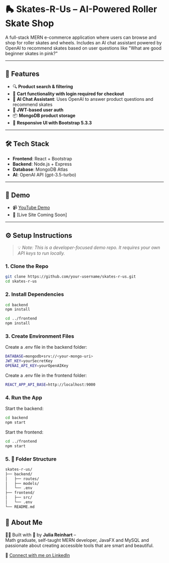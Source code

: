 # 🛼 Skates-R-Us – AI-Powered Roller Skate Shop

A full-stack MERN e-commerce application where users can browse and shop for roller skates and wheels. Includes an AI chat assistant powered by OpenAI to recommend skates based on user questions like "What are good beginner skates in pink?"

---

## 🚀 Features

- 🔍 **Product search & filtering**
- 🛒 **Cart functionality with login required for checkout**
- 🧠 **AI Chat Assistant**: Uses OpenAI to answer product questions and recommend skates
- 🔐 **JWT-based user auth**
- 📦 **MongoDB product storage**
- 🎨 **Responsive UI with Bootstrap 5.3.3**

---

## 🛠 Tech Stack

- **Frontend**: React + Bootstrap
- **Backend**: Node.js + Express
- **Database**: MongoDB Atlas
- **AI**: OpenAI API (gpt-3.5-turbo)

---

## 🧪 Demo

- 📹 [YouTube Demo](https://youtu.be/MbjVxq_bwhU)
- 🔗 [Live Site Coming Soon]

---

## ⚙️ Setup Instructions

> 💡 *Note: This is a developer-focused demo repo. It requires your own API keys to run locally.*

### 1. Clone the Repo

```bash
git clone https://github.com/your-username/skates-r-us.git
cd skates-r-us
```

### 2. Install Dependencies

```bash
cd backend
npm install

cd ../frontend
npm install
```


### 3. Create Environment Files

Create a .env file in the backend folder:

```bash
DATABASE=mongodb+srv://<your-mongo-uri>
JWT_KEY=yourSecretKey
OPENAI_API_KEY=yourOpenAIKey
```

Create a .env file in the frontend folder:

```bash
REACT_APP_API_BASE=http://localhost:9000
```

### 4. Run the App

Start the backend:

```bash
cd backend
npm start
```

Start the frontend:

```bash
cd ../frontend
npm start
```

### 5. 📂 Folder Structure

```bash
skates-r-us/
├── backend/
│   ├── routes/
│   ├── models/
│   └── .env
├── frontend/
│   ├── src/
│   └── .env
└── README.md
```

## 🙋 About Me

👩‍💻 Built with 💖 by **Julia Reinhart** –  
Math graduate, self-taught MERN developer, JavaFX and MySQL and passionate about creating accessible tools that are smart and beautiful.


🔗 [Connect with me on LinkedIn](https://www.linkedin.com/in/julia-reinhart-798aa6258/)



